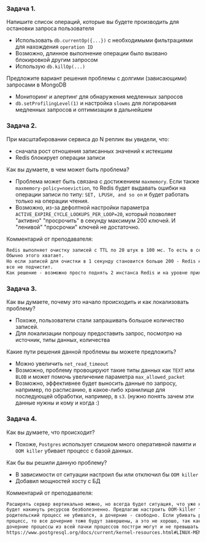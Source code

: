 ### Задача 1.
Напишите список операций, которые вы будете производить для остановки запроса пользователя
- Использовать `db.currentOp({...})` с необходимыми фильтрациями для нахождения `operation ID`
- Возможно, длинное выполнение операции было вызвано блокировкой другим запросом
- Использую `db.killOp(...)`

Предложите вариант решения проблемы с долгими (зависающими) запросами в MongoDB
- Мониторинг и алертинг для обнаружения медленных запросов
- `db.setProfilingLevel(1)` и настройка `slowms` для логирования медленных запросов и оптимизации в дальнейшем

### Задача 2.
При масштабировании сервиса до N реплик вы увидели, что:
- сначала рост отношения записанных значений к истекшим
- Redis блокирует операции записи

Как вы думаете, в чем может быть проблема?
- Проблема может быть связана с достижением `maxmemory`. Если также `maxmemory-policy=noeviction`, то Redis будет 
  выдавать ошибки на операции записи по типу: `SET, LPUSH, and so on` и будет работать только на операции чтения.
- Возможно, из-за дефолтной настройки параметра `ACTIVE_EXPIRE_CYCLE_LOOKUPS_PER_LOOP=20`, который позволяет "активно" 
  "просрочить" в секунду максимум 200 ключей. И "ленивой" "просрочки" ключей не достаточно.

Комментарий от преподавателя:
```markdown
Redis выполняет очистку записей с TTL по 20 штук в 100 мс. То есть в секунду он чистит 200 записей.
Обычно этого хватает.
Но если записей для очистки в 1 секунду становится больше 200 - Redis начинает блокировать работу с ним, пока
все не подчистит.
Как решение - возможно просто поднять 2 инстанса Redis и на уровне приложения переключаться между ними.
```

### Задача 3.
Как вы думаете, почему это начало происходить и как локализовать проблему?
- Похоже, пользователи стали запрашивать большое количество записей.
- Для локализации попрошу предоставить запрос, посмотрю на источник, типы данных, количества

Какие пути решения данной проблемы вы можете предложить?
- Можно увеличить `net_read_timeout`
- Возможно, проблему провоцируют такие типы данных как `TEXT` или `BLOB` и может помочь увеличение параметра `max_allowed_packet`
- Возможно, эффективнее будет выносить данные по запросу, например, по расписанию, в какое-либо хранилище для 
  последующей обработки, например, в `s3`. (нужно понять зачем эти данные нужны и кому и когда :)

### Задача 4.
Как вы думаете, что происходит?
- Похоже, `Postgres` использует слишком много оперативной памяти и `OOM killer` убивает процесс с базой данных.

Как бы вы решили данную проблему?
- В зависимости от ситуации настроил бы или отключил бы `OOM killer`
- Добавил мощностей хосту с БД

Комментарий от преподавателя:
```markdown
Расширять сервер вертикально можно, но всегда будет ситуация, что уже невозможно 
будет накинуть ресурсов безболезненно. Предлагаю настроить OOM-killer так, чтобы 
родительский процесс не убивался, а дочерние - свободно. Если убивать родительский 
процесс, то все дочерние тоже будут завершены, а это не хорошо, так как некоторые
дочерние процессы из всей пачки процессов постгри могут и не превышать лимита памяти. 
https://www.postgresql.org/docs/current/kernel-resources.html#LINUX-MEMORY-OVERCOMMIT- тут подробнее описано.
```